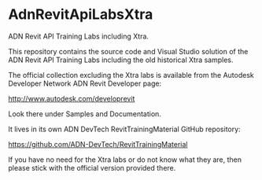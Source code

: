 AdnRevitApiLabsXtra
===================

ADN Revit API Training Labs including Xtra.

This repository contains the source code and Visual Studio solution of the ADN Revit API Training Labs including the old historical Xtra samples.

The official collection excluding the Xtra labs is available from the Autodesk Developer Network ADN Revit Developer page:

http://www.autodesk.com/developrevit

Look there under Samples and Documentation.

It lives in its own ADN DevTech RevitTrainingMaterial GitHub repository:

https://github.com/ADN-DevTech/RevitTrainingMaterial

If you have no need for the Xtra labs or do not know what they are, then please stick with the official version provided there.
